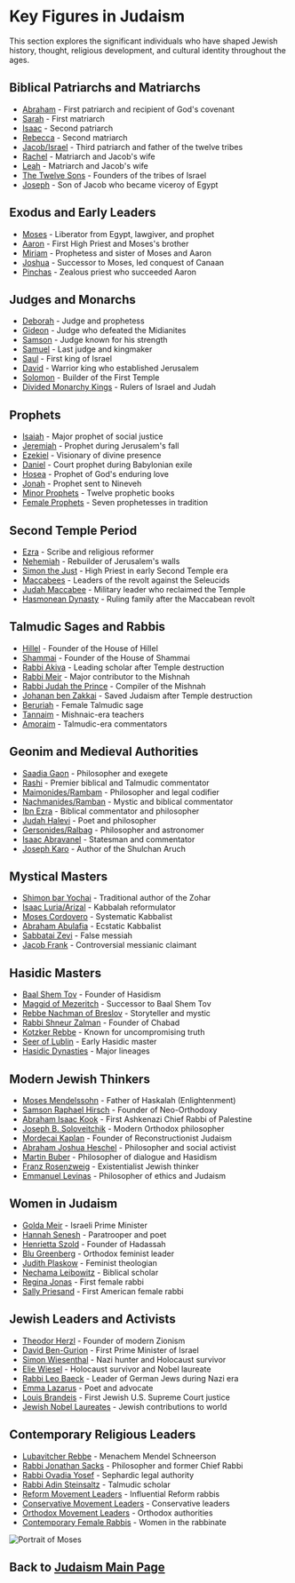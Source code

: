 # Key Figures in Judaism

This section explores the significant individuals who have shaped Jewish history, thought, religious development, and cultural identity throughout the ages.

## Biblical Patriarchs and Matriarchs

- [Abraham](./abraham.md) - First patriarch and recipient of God's covenant
- [Sarah](./sarah.md) - First matriarch
- [Isaac](./isaac.md) - Second patriarch
- [Rebecca](./rebecca.md) - Second matriarch
- [Jacob/Israel](./jacob.md) - Third patriarch and father of the twelve tribes
- [Rachel](./rachel.md) - Matriarch and Jacob's wife
- [Leah](./leah.md) - Matriarch and Jacob's wife
- [The Twelve Sons](./twelve_sons.md) - Founders of the tribes of Israel
- [Joseph](./joseph.md) - Son of Jacob who became viceroy of Egypt

## Exodus and Early Leaders

- [Moses](./moses.md) - Liberator from Egypt, lawgiver, and prophet
- [Aaron](./aaron.md) - First High Priest and Moses's brother
- [Miriam](./miriam.md) - Prophetess and sister of Moses and Aaron
- [Joshua](./joshua.md) - Successor to Moses, led conquest of Canaan
- [Pinchas](./pinchas.md) - Zealous priest who succeeded Aaron

## Judges and Monarchs

- [Deborah](./deborah.md) - Judge and prophetess
- [Gideon](./gideon.md) - Judge who defeated the Midianites
- [Samson](./samson.md) - Judge known for his strength
- [Samuel](./samuel.md) - Last judge and kingmaker
- [Saul](./saul.md) - First king of Israel
- [David](./david.md) - Warrior king who established Jerusalem
- [Solomon](./solomon.md) - Builder of the First Temple
- [Divided Monarchy Kings](./divided_monarchy.md) - Rulers of Israel and Judah

## Prophets

- [Isaiah](./isaiah.md) - Major prophet of social justice
- [Jeremiah](./jeremiah.md) - Prophet during Jerusalem's fall
- [Ezekiel](./ezekiel.md) - Visionary of divine presence
- [Daniel](./daniel.md) - Court prophet during Babylonian exile
- [Hosea](./hosea.md) - Prophet of God's enduring love
- [Jonah](./jonah.md) - Prophet sent to Nineveh
- [Minor Prophets](./minor_prophets.md) - Twelve prophetic books
- [Female Prophets](./female_prophets.md) - Seven prophetesses in tradition

## Second Temple Period

- [Ezra](./ezra.md) - Scribe and religious reformer
- [Nehemiah](./nehemiah.md) - Rebuilder of Jerusalem's walls
- [Simon the Just](./simon_just.md) - High Priest in early Second Temple era
- [Maccabees](./maccabees.md) - Leaders of the revolt against the Seleucids
- [Judah Maccabee](./judah_maccabee.md) - Military leader who reclaimed the Temple
- [Hasmonean Dynasty](./hasmoneans.md) - Ruling family after the Maccabean revolt

## Talmudic Sages and Rabbis

- [Hillel](./hillel.md) - Founder of the House of Hillel
- [Shammai](./shammai.md) - Founder of the House of Shammai
- [Rabbi Akiva](./rabbi_akiva.md) - Leading scholar after Temple destruction
- [Rabbi Meir](./rabbi_meir.md) - Major contributor to the Mishnah
- [Rabbi Judah the Prince](./judah_prince.md) - Compiler of the Mishnah
- [Johanan ben Zakkai](./johanan_ben_zakkai.md) - Saved Judaism after Temple destruction
- [Beruriah](./beruriah.md) - Female Talmudic sage
- [Tannaim](./tannaim.md) - Mishnaic-era teachers
- [Amoraim](./amoraim.md) - Talmudic-era commentators

## Geonim and Medieval Authorities

- [Saadia Gaon](./saadia_gaon.md) - Philosopher and exegete
- [Rashi](./rashi.md) - Premier biblical and Talmudic commentator
- [Maimonides/Rambam](./maimonides.md) - Philosopher and legal codifier
- [Nachmanides/Ramban](./nachmanides.md) - Mystic and biblical commentator
- [Ibn Ezra](./ibn_ezra.md) - Biblical commentator and philosopher
- [Judah Halevi](./judah_halevi.md) - Poet and philosopher
- [Gersonides/Ralbag](./gersonides.md) - Philosopher and astronomer
- [Isaac Abravanel](./abravanel.md) - Statesman and commentator
- [Joseph Karo](./joseph_karo.md) - Author of the Shulchan Aruch

## Mystical Masters

- [Shimon bar Yochai](./shimon_bar_yochai.md) - Traditional author of the Zohar
- [Isaac Luria/Arizal](./isaac_luria.md) - Kabbalah reformulator
- [Moses Cordovero](./moses_cordovero.md) - Systematic Kabbalist
- [Abraham Abulafia](./abraham_abulafia.md) - Ecstatic Kabbalist
- [Sabbatai Zevi](./sabbatai_zevi.md) - False messiah
- [Jacob Frank](./jacob_frank.md) - Controversial messianic claimant

## Hasidic Masters

- [Baal Shem Tov](./baal_shem_tov.md) - Founder of Hasidism
- [Maggid of Mezeritch](./maggid_mezeritch.md) - Successor to Baal Shem Tov
- [Rebbe Nachman of Breslov](./nachman_breslov.md) - Storyteller and mystic
- [Rabbi Shneur Zalman](./shneur_zalman.md) - Founder of Chabad
- [Kotzker Rebbe](./kotzker_rebbe.md) - Known for uncompromising truth
- [Seer of Lublin](./seer_lublin.md) - Early Hasidic master
- [Hasidic Dynasties](./hasidic_dynasties.md) - Major lineages

## Modern Jewish Thinkers

- [Moses Mendelssohn](./mendelssohn.md) - Father of Haskalah (Enlightenment)
- [Samson Raphael Hirsch](./hirsch.md) - Founder of Neo-Orthodoxy
- [Abraham Isaac Kook](./rav_kook.md) - First Ashkenazi Chief Rabbi of Palestine
- [Joseph B. Soloveitchik](./soloveitchik.md) - Modern Orthodox philosopher
- [Mordecai Kaplan](./kaplan.md) - Founder of Reconstructionist Judaism
- [Abraham Joshua Heschel](./heschel.md) - Philosopher and social activist
- [Martin Buber](./buber.md) - Philosopher of dialogue and Hasidism
- [Franz Rosenzweig](./rosenzweig.md) - Existentialist Jewish thinker
- [Emmanuel Levinas](./levinas.md) - Philosopher of ethics and Judaism

## Women in Judaism

- [Golda Meir](./golda_meir.md) - Israeli Prime Minister
- [Hannah Senesh](./hannah_senesh.md) - Paratrooper and poet
- [Henrietta Szold](./henrietta_szold.md) - Founder of Hadassah
- [Blu Greenberg](./blu_greenberg.md) - Orthodox feminist leader
- [Judith Plaskow](./judith_plaskow.md) - Feminist theologian
- [Nechama Leibowitz](./nechama_leibowitz.md) - Biblical scholar
- [Regina Jonas](./regina_jonas.md) - First female rabbi
- [Sally Priesand](./sally_priesand.md) - First American female rabbi

## Jewish Leaders and Activists

- [Theodor Herzl](./herzl.md) - Founder of modern Zionism
- [David Ben-Gurion](./ben_gurion.md) - First Prime Minister of Israel
- [Simon Wiesenthal](./wiesenthal.md) - Nazi hunter and Holocaust survivor
- [Elie Wiesel](./wiesel.md) - Holocaust survivor and Nobel laureate
- [Rabbi Leo Baeck](./leo_baeck.md) - Leader of German Jews during Nazi era
- [Emma Lazarus](./emma_lazarus.md) - Poet and advocate
- [Louis Brandeis](./brandeis.md) - First Jewish U.S. Supreme Court justice
- [Jewish Nobel Laureates](./nobel_laureates.md) - Jewish contributions to world

## Contemporary Religious Leaders

- [Lubavitcher Rebbe](./lubavitcher_rebbe.md) - Menachem Mendel Schneerson
- [Rabbi Jonathan Sacks](./jonathan_sacks.md) - Philosopher and former Chief Rabbi
- [Rabbi Ovadia Yosef](./ovadia_yosef.md) - Sephardic legal authority
- [Rabbi Adin Steinsaltz](./adin_steinsaltz.md) - Talmudic scholar
- [Reform Movement Leaders](./reform_leaders.md) - Influential Reform rabbis
- [Conservative Movement Leaders](./conservative_leaders.md) - Conservative leaders
- [Orthodox Movement Leaders](./orthodox_leaders.md) - Orthodox authorities
- [Contemporary Female Rabbis](./female_rabbis.md) - Women in the rabbinate

![Portrait of Moses](portrait_of_moses.jpg)

## Back to [Judaism Main Page](../README.md) 